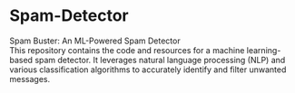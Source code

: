 # Spam-Detector
Spam Buster: An ML-Powered Spam Detector  
This repository contains the code and resources for a machine learning-based spam detector. It leverages natural language processing (NLP) and various classification algorithms to accurately identify and filter unwanted messages.
